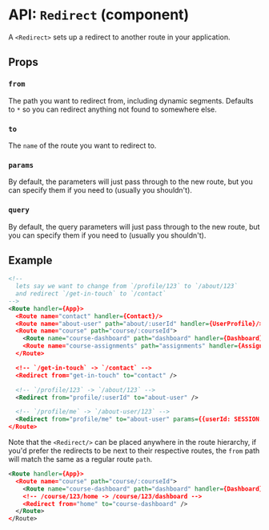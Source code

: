 API: `Redirect` (component)
===========================

A `<Redirect>` sets up a redirect to another route in your application. 

Props
-----

### `from`

The path you want to redirect from, including dynamic segments. Defaults
to `*` so you can redirect anything not found to somewhere else.

### `to`

The `name` of the route you want to redirect to.

### `params`

By default, the parameters will just pass through to the new route, but
you can specify them if you need to (usually you shouldn't).

### `query`

By default, the query parameters will just pass through to the new
route, but you can specify them if you need to (usually you shouldn't).

Example
-------

```xml
<!--
  lets say we want to change from `/profile/123` to `/about/123`
  and redirect `/get-in-touch` to `/contact`
-->
<Route handler={App}>
  <Route name="contact" handler={Contact}/>
  <Route name="about-user" path="about/:userId" handler={UserProfile}/>
  <Route name="course" path="course/:courseId">
    <Route name="course-dashboard" path="dashboard" handler={Dashboard}/>
    <Route name="course-assignments" path="assignments" handler={Assignments}/>
  </Route>

  <!-- `/get-in-touch` -> `/contact` -->
  <Redirect from="get-in-touch" to="contact" />

  <!-- `/profile/123` -> `/about/123` -->
  <Redirect from="profile/:userId" to="about-user" />

  <!-- `/profile/me` -> `/about-user/123` -->
  <Redirect from="profile/me" to="about-user" params={{userId: SESSION.USER_ID}} />
</Route>
```

Note that the `<Redirect/>` can be placed anywhere in the route
hierarchy, if you'd prefer the redirects to be next to their respective
routes, the `from` path will match the same as a regular route `path`.

```xml
<Route handler={App}>
  <Route name="course" path="course/:courseId">
    <Route name="course-dashboard" path="dashboard" handler={Dashboard}/>
    <!-- /course/123/home -> /course/123/dashboard -->
    <Redirect from="home" to="course-dashboard" />
  </Route>
</Route>
```

